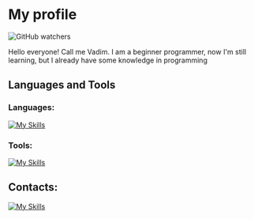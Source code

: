 # My profile
![GitHub watchers](https://img.shields.io/github/watchers/vadbash/vadbash?style=social)

Hello everyone! Call me Vadim. I am a beginner programmer, now I'm still learning, but I already have some knowledge in programming

## Languages and Tools
### Languages:
[![My Skills](https://skillicons.dev/icons?i=python,html,css)](https://skillicons.dev)
### Tools:
[![My Skills](https://skillicons.dev/icons?i=linux,vim,sqlite,mysql,postgresql,git,github,figma,stackoverflow,vscode)](https://skillicons.dev)

## Contacts:
[![My Skills](https://skillicons.dev/icons?i=telegram)](https://skillicons.dev)
